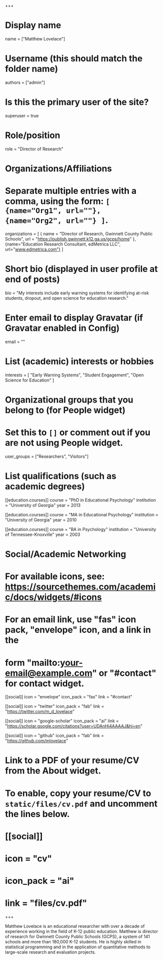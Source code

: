 +++
# Display name
name = ["Matthew Lovelace"]

# Username (this should match the folder name)
authors = ["admin"]

# Is this the primary user of the site?
superuser = true

# Role/position
role = "Director of Research"

# Organizations/Affiliations
#   Separate multiple entries with a comma, using the form: `[ {name="Org1", url=""}, {name="Org2", url=""} ]`.
organizations = [ { name = "Director of Research, Gwinnett County Public Schools", url = "https://publish.gwinnett.k12.ga.us/gcps/home" }, {name="Education Research Consultant, edMetrica LLC", url="www.edmetrica.com"} ]

# Short bio (displayed in user profile at end of posts)
bio = "My interests include early warning systems for identifying at-risk students, dropout, and open science for education research."

# Enter email to display Gravatar (if Gravatar enabled in Config)
email = ""

# List (academic) interests or hobbies
interests = [
  "Early Warning Systems",
  "Student Engagement",
  "Open Science for Education"
]

# Organizational groups that you belong to (for People widget)
#   Set this to `[]` or comment out if you are not using People widget.
user_groups = ["Researchers", "Visitors"]

# List qualifications (such as academic degrees)
[[education.courses]]
  course = "PhD in Educational Psychology"
  institution = "University of Georgia"
  year = 2013

[[education.courses]]
  course = "MA in Educational Psychology"
  institution = "University of Georgia"
  year = 2010

[[education.courses]]
  course = "BA in Psychology"
  institution = "University of Tennessee-Knoxville"
  year = 2003

# Social/Academic Networking
# For available icons, see: https://sourcethemes.com/academic/docs/widgets/#icons
#   For an email link, use "fas" icon pack, "envelope" icon, and a link in the
#   form "mailto:your-email@example.com" or "#contact" for contact widget.

[[social]]
  icon = "envelope"
  icon_pack = "fas"
  link = "#contact"

[[social]]
  icon = "twitter"
  icon_pack = "fab"
  link = "https://twitter.com/m_d_lovelace"

[[social]]
  icon = "google-scholar"
  icon_pack = "ai"
  link = "https://scholar.google.com/citations?user=UDAnHi4AAAAJ&hl=en"

[[social]]
  icon = "github"
  icon_pack = "fab"
  link = "https://github.com/mlovelace"

# Link to a PDF of your resume/CV from the About widget.
# To enable, copy your resume/CV to `static/files/cv.pdf` and uncomment the lines below.
# [[social]]
#   icon = "cv"
#   icon_pack = "ai"
#   link = "files/cv.pdf"

+++

Matthew Lovelace is an educational researcher with over a decade of experience working in the field of K-12 public education. Matthew is director of research for Gwinnett County Public Schools (GCPS), a system of 141 schools and more than 180,000 K-12 students. He is highly skilled in statistical programming and in the application of quantitative methods to large-scale research and evaluation projects.
